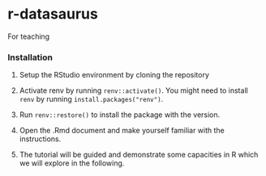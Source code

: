 # r-datasaurus
For teaching


### Installation

1. Setup the RStudio environment by cloning the repository

2. Activate renv by running `renv::activate()`. You might need to install `renv` by running `install.packages("renv")`.
3. Run `renv::restore()` to install the package with the version.

4. Open the .Rmd document and make yourself familiar with the instructions. 

5. The tutorial will be guided and demonstrate some capacities in R which we will explore in the following.